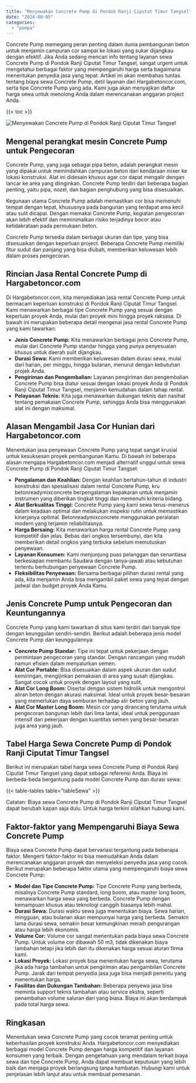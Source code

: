 ```yaml
---
title: "Menyewakan Concrete Pump di Pondok Ranji Ciputat Timur Tangsel"
date: "2024-08-05"
categories: 
  - "pompa"
---
```




Concrete Pump memegang peran penting dalam dunia pembangunan beton untuk menjamin campuran cor sampai ke lokasi yang sukar dijangkau dengan efektif. Jika Anda sedang mencari info tentang layanan sewa Concrete Pump di Pondok Ranji Ciputat Timur Tangsel, sangat urgent untuk mengetahui berbagai faktor yang mempengaruhi harga serta bagaimana menentukan penyedia jasa yang tepat. Artikel ini akan membahas tuntas tentang biaya sewa Concrete Pump, detil layanan dari Hargabetoncor.com, serta tipe Concrete Pump yang ada. Kami juga akan menyajikan daftar harga sewa untuk menolong Anda dalam merencanakan anggaran project Anda.

{{< toc >}}

![Menyewakan Concrete Pump di Pondok Ranji Ciputat Timur Tangsel](https://hargareadymixid.github.io/pompa/concrete-pump%20(11).png)

## Mengenal perangkat mesin Concrete Pump untuk Pengecoran

Concrete Pump, yang juga sebagai pipa beton, adalah perangkat mesin yang dipakai untuk memindahkan campuran beton dari kendaraan mixer ke lokasi konstruksi. Alat ini didesain khusus agar cor dapat mengalir dengan lancar ke area yang diinginkan. Concrete Pump terdiri dari beberapa bagian penting, yaitu pipa, nozel, dan bagian penghubung yang bisa disesuaikan.

Kegunaan utama Concrete Pump adalah memastikan cor bisa memenuhi tempat dengan tepat, khususnya pada bangunan yang terdapat area kecil atau sulit dicapai. Dengan memakai Concrete Pump, kegiatan pengecoran akan lebih efektif dan meminimalkan risiko terjadinya bocor atau ketidakrataan pada permukaan beton.

Concrete Pump tersedia dalam berbagai ukuran dan tipe, yang bisa disesuaikan dengan keperluan project. Beberapa Concrete Pump memiliki fitur sudut dan panjang yang bisa diubah, memberikan keluwesan lebih dalam proses pengecoran.

## Rincian Jasa Rental Concrete Pump di Hargabetoncor.com

Di Hargabetoncor.com, kita menyediakan jasa rental Concrete Pump untuk bermacam keperluan konstruksi di Pondok Ranji Ciputat Timur Tangsel. Kami menawarkan berbagai tipe Concrete Pump yang sesuai dengan keperluan proyek Anda, mulai dari proyek mini hingga proyek raksasa. Di bawah ini merupakan beberapa detail mengenai jasa rental Concrete Pump yang kami tawarkan:

- **Jenis Concrete Pump:** Kita menawarkan berbagai jenis Concrete Pump, mulai dari Concrete Pump standar hingga yang punya penyesuaian khusus untuk daerah sulit dijangkau.
- **Durasi Sewa:** Kami memberikan keluwesan dalam durasi sewa, mulai dari harian, per minggu, hingga bulanan, menurut dengan kebutuhan projek Anda.
- **Pengiriman dan Pengembalian:** Layanan pengiriman dan pengembalian Concrete Pump bisa diatur sesuai dengan lokasi proyek Anda di Pondok Ranji Ciputat Timur Tangsel, menjamin kemudahan dalam tahap rental.
- **Pelayanan Teknis:** Kita juga menawarkan dukungan teknis dan nasihat tentang pemakaian Concrete Pump, sehingga Anda bisa menggunakan alat ini dengan maksimal.

## Alasan Mengambil Jasa Cor Hunian dari Hargabetoncor.com

Menentukan jasa penyewaan Concrete Pump yang tepat sangat krusial untuk kesuksesan proyek pembangunan Kamu. Di bawah ini beberapa alasan mengapa Hargabetoncor.com menjadi alternatif unggul untuk sewa Concrete Pump di Pondok Ranji Ciputat Timur Tangsel:

- **Pengalaman dan Keahlian:** Dengan keahlian bertahun-tahun di industri konstruksi dan spesialisasi dalam rental Concrete Pump, kru betonreadymixconcrete berpengalaman kepakaran untuk menjamin instrumen yang diberikan tingkat tinggi dan memenuhi kriteria bidang.
- **Alat Berkualitas Tinggi:** Concrete Pump yang kami sewa terus-menerus dalam keadaan optimal dan melakukan inspeksi rutin untuk memastikan kinerjanya optimal. Betonreadymixconcrete menggunakan peralatan modern yang terjamin reliabilitasnya.
- **Harga Bersaing:** Kita menawarkan harga rental Concrete Pump yang kompetitif dan jelas. Bebas dari ongkos tersembunyi, dan kita memberikan detail ongkos yang terbuka sebelum memutuskan penyewaan.
- **Layanan Konsumen:** Kami menjunjung puas pelanggan dan senantiasa berkesiapan membantu Saudara dengan tanya-jawab atau kebutuhan tertentu berhubungan penyewaan Concrete Pump.
- **Fleksibilitas Penyewaan:** Bersama berbagai pilihan durasi rental yang ada, kita menjamin Anda bisa mengambil paket sewa yang tepat dengan jadwal dan budget proyek Anda Kamu.

## Jenis Concrete Pump untuk Pengecoran dan Keuntungannya

Concrete Pump yang kami tawarkan di situs kami terdiri dari banyak tipe dengan keunggulan sendiri-sendiri. Berikut adalah beberapa jenis model Concrete Pump dan keunggulannya:

- **Concrete Pump Standar:** Tipe ini tepat untuk pekerjaan dengan permintaan pengecoran yang standar. Dengan rancangan yang mudah namun efisien dalam menyalurkan semen.
- **Alat Cor Portable:** Bisa disesuaikan dalam aspek ukuran dan sudut kemiringan, mengijinkan pemakaian di area yang susah dijangkau. Sangat cocok untuk proyek dengan layout yang sulit.
- **Alat Cor Long Boom:** Disertai dengan sistem hidrolik untuk mengontrol aliran beton dengan akurasi maksimal. Ideal untuk proyek besar-besaran yang memerlukan daya semburan terhadap alir beton yang jauh.
- **Alat Cor Master Long Boom:** Mesin cor yang dirancang terutama untuk pengecoran bangunan lebih dari lima lantai, ideal untuk penggunaan intensif dan pekerjaan dengan kuantitas semen yang besar-besaran juga area yang jauh.

## Tabel Harga Sewa Concrete Pump di Pondok Ranji Ciputat Timur Tangsel

Berikut ini merupakan tabel harga sewa Concrete Pump di Pondok Ranji Ciputat Timur Tangsel yang dapat sebagai referensi Anda. Biaya ini berbeda-beda bergantung pada model Concrete Pump dan durasi sewa:

{{< table-tables table="tableSewa" >}}

Catatan: Biaya sewa Concrete Pump di Pondok Ranji Ciputat Timur Tangsel dapat berubah kapan saja dulu. Untuk harga terkini silahkan hubungi kami.

## Faktor-faktor yang Mempengaruhi Biaya Sewa Concrete Pump

Biaya sewa Concrete Pump dapat bervariasi tergantung pada beberapa faktor. Mengerti faktor-faktor ini bisa memudahkan Anda dalam merencanakan anggaran proyek dan menyeleksi penyedia jasa yang cocok. Berikut merupakan beberapa faktor utama yang mempengaruhi biaya sewa Concrete Pump:

- **Model dan Tipe Concrete Pump:** Tipe Concrete Pump yang berbeda, misalnya Concrete Pump standard, long boom, atau master long boom, menawarkan harga sewa yang berbeda. Concrete Pump dengan kemampuan khusus atau teknologi canggih biasanya lebih mahal.
- **Durasi Sewa:** Durasi waktu sewa juga menentukan biaya. Sewa harian, mingguan, atau bulanan akan mempunyai harga yang berbeda. Semakin lama durasi sewa, semakin besar kemungkinan meraih pengurangan atau harga lebih ekonomis.
- **Volume Cor:** Volume cor sangat menentukan pada biaya sewa Concrete Pump. Untuk volume cor dibawah 50 m3, tidak dikenakan biaya tambahan tetapi jika lebih dari itu dikenakan harga sesuai aturan firma kami.
- **Lokasi Proyek:** Lokasi proyek bisa menentukan harga sewa, terutama jika ada harga tambahan untuk pengiriman atau pengambilan Concrete Pump. Jarak dari tempat penyedia jasa juga bisa menjadi penentu yang menentukan harga.
- **Fasilitas dan Dukungan Tambahan:** Beberapa penyewa jasa bisa meminta support teknis tambahan atau service ekstra, seperti penambahan volume saluran dari yang biasa. Biaya ini akan berdampak pada total harga sewa.

## Ringkasan

Menentukan sewa Concrete Pump yang cocok teramat penting untuk keberhasilan proyek konstruksi Anda. Hargabetoncor.com menyediakan berbagai model Concrete Pump dengan harga kompetitif dan layanan konsumen yang terbaik. Dengan pengetahuan yang mendalam terkait biaya sewa dan tipe Concrete Pump, Anda dapat membuat keputusan yang lebih baik dan menjaga proyek berlangsung tanpa hambatan. Hubungi kami untuk penjelasan lebih lanjut atau untuk membuat pemesanan.
